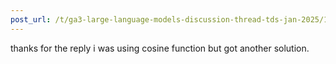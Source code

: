 ```yaml
---
post_url: /t/ga3-large-language-models-discussion-thread-tds-jan-2025/163247/78
---
```

thanks for the reply i was using cosine function but got another solution.